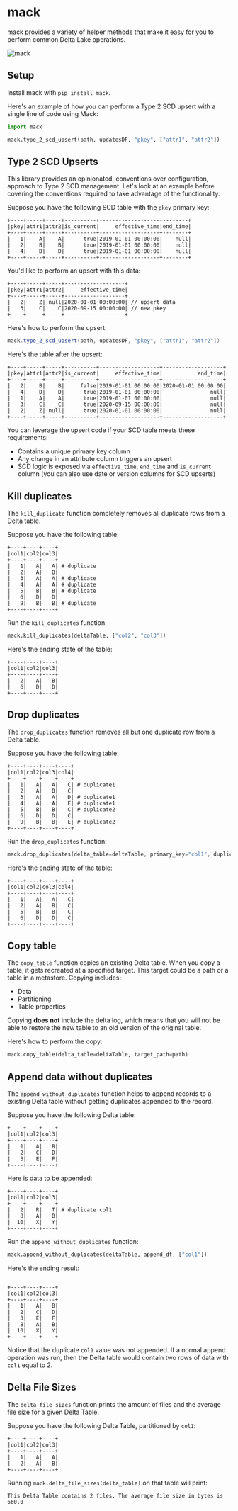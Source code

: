 # mack

mack provides a variety of helper methods that make it easy for you to perform common Delta Lake operations.

![mack](https://github.com/MrPowers/mack/blob/main/images/mack.jpg)

## Setup

Install mack with `pip install mack`.

Here's an example of how you can perform a Type 2 SCD upsert with a single line of code using Mack:

```python
import mack

mack.type_2_scd_upsert(path, updatesDF, "pkey", ["attr1", "attr2"])
```

## Type 2 SCD Upserts

This library provides an opinionated, conventions over configuration, approach to Type 2 SCD management.  Let's look at an example before covering the conventions required to take advantage of the functionality.

Suppose you have the following SCD table with the `pkey` primary key:

```
+----+-----+-----+----------+-------------------+--------+
|pkey|attr1|attr2|is_current|     effective_time|end_time|
+----+-----+-----+----------+-------------------+--------+
|   1|    A|    A|      true|2019-01-01 00:00:00|    null|
|   2|    B|    B|      true|2019-01-01 00:00:00|    null|
|   4|    D|    D|      true|2019-01-01 00:00:00|    null|
+----+-----+-----+----------+-------------------+--------+
```

You'd like to perform an upsert with this data:

```
+----+-----+-----+-------------------+
|pkey|attr1|attr2|     effective_time|
+----+-----+-----+-------------------+
|   2|    Z| null|2020-01-01 00:00:00| // upsert data
|   3|    C|    C|2020-09-15 00:00:00| // new pkey
+----+-----+-----+-------------------+
```

Here's how to perform the upsert:

```scala
mack.type_2_scd_upsert(path, updatesDF, "pkey", ["attr1", "attr2"])
```

Here's the table after the upsert:

```
+----+-----+-----+----------+-------------------+-------------------+
|pkey|attr1|attr2|is_current|     effective_time|           end_time|
+----+-----+-----+----------+-------------------+-------------------+
|   2|    B|    B|     false|2019-01-01 00:00:00|2020-01-01 00:00:00|
|   4|    D|    D|      true|2019-01-01 00:00:00|               null|
|   1|    A|    A|      true|2019-01-01 00:00:00|               null|
|   3|    C|    C|      true|2020-09-15 00:00:00|               null|
|   2|    Z| null|      true|2020-01-01 00:00:00|               null|
+----+-----+-----+----------+-------------------+-------------------+
```

You can leverage the upsert code if your SCD table meets these requirements:

* Contains a unique primary key column
* Any change in an attribute column triggers an upsert
* SCD logic is exposed via `effective_time`, `end_time` and `is_current` column (you can also use date or version columns for SCD upserts)

## Kill duplicates

The `kill_duplicate` function completely removes all duplicate rows from a Delta table.

Suppose you have the following table:

```
+----+----+----+
|col1|col2|col3|
+----+----+----+
|   1|   A|   A| # duplicate
|   2|   A|   B|
|   3|   A|   A| # duplicate
|   4|   A|   A| # duplicate
|   5|   B|   B| # duplicate
|   6|   D|   D|
|   9|   B|   B| # duplicate
+----+----+----+
```

Run the `kill_duplicates` function:

```python
mack.kill_duplicates(deltaTable, ["col2", "col3"])
```

Here's the ending state of the table:

```
+----+----+----+
|col1|col2|col3|
+----+----+----+
|   2|   A|   B|
|   6|   D|   D|
+----+----+----+
```

## Drop duplicates

The `drop_duplicates` function removes all but one duplicate row from a Delta table.

Suppose you have the following table:

```
+----+----+----+----+
|col1|col2|col3|col4|
+----+----+----+----+
|   1|   A|   A|   C| # duplicate1
|   2|   A|   B|   C|
|   3|   A|   A|   D| # duplicate1
|   4|   A|   A|   E| # duplicate1
|   5|   B|   B|   C| # duplicate2
|   6|   D|   D|   C|
|   9|   B|   B|   E| # duplicate2
+----+----+----+----+
```

Run the `drop_duplicates` function:

```python
mack.drop_duplicates(delta_table=deltaTable, primary_key="col1", duplication_columns=["col2", "col3"])
```

Here's the ending state of the table:

```
+----+----+----+----+
|col1|col2|col3|col4|
+----+----+----+----+
|   1|   A|   A|   C|
|   2|   A|   B|   C|
|   5|   B|   B|   C|
|   6|   D|   D|   C|
+----+----+----+----+
```

## Copy table

The `copy_table` function copies an existing Delta table.
When you copy a table, it gets recreated at a specified target. This target could be a path or a table in a metastore.
Copying includes:

* Data
* Partitioning
* Table properties

Copying **does not** include the delta log, which means that you will not be able to restore the new table to an old version of the original table.

Here's how to perform the copy:

```python
mack.copy_table(delta_table=deltaTable, target_path=path)
```

## Append data without duplicates

The `append_without_duplicates` function helps to append records to a existing Delta table without getting duplicates appended to the record.

Suppose you have the following Delta table:

```
+----+----+----+
|col1|col2|col3|
+----+----+----+
|   1|   A|   B|
|   2|   C|   D|
|   3|   E|   F|
+----+----+----+
```

Here is data to be appended:

```
+----+----+----+
|col1|col2|col3|
+----+----+----+
|   2|   R|   T| # duplicate col1
|   8|   A|   B|
|  10|   X|   Y|
+----+----+----+
```

Run the `append_without_duplicates` function:

```python
mack.append_without_duplicates(deltaTable, append_df, ["col1"])
```

Here's the ending result:
```

+----+----+----+
|col1|col2|col3|
+----+----+----+
|   1|   A|   B|
|   2|   C|   D|
|   3|   E|   F|
|   8|   A|   B|
|  10|   X|   Y|
+----+----+----+
```

Notice that the duplicate `col1` value was not appended.  If a normal append operation was run, then the Delta table would contain two rows of data with `col1` equal to 2.

## Delta File Sizes

The `delta_file_sizes` function prints the amount of files and the average file size for a given Delta Table.

Suppose you have the following Delta Table, partitioned by `col1`:

```
+----+----+----+
|col1|col2|col3|
+----+----+----+
|   1|   A|   A|
|   2|   A|   B|
+----+----+----+
```

Running `mack.delta_file_sizes(delta_table)` on that table will print:

`This Delta Table contains 2 files. The average file size in bytes is 660.0`
